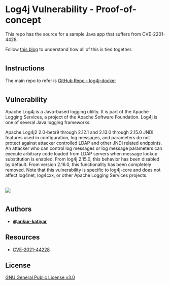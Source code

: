 # Log4j Vulnerability - Proof-of-concept

This repo has the source for a sample Java app that suffers from CVE-2201-4428.

Follow [this blog](https://ankurkatiyar0.wixsite.com/legosamurai/post/cve-2021-44228-proof-of-concept-on-kubernetes) to understand how all of this is tied together.

#
## Instructions

The main repo to refer is [GitHub Repo - log4j-docker](https://github.com/ankur-katiyar/log4j-docker)


#
## Vulnerability

Apache Log4j is a Java-based logging utility. It is part of the Apache Logging Services, a project of the Apache Software Foundation. Log4j is one of several Java logging frameworks.

Apache Log4j2 2.0-beta9 through 2.12.1 and 2.13.0 through 2.15.0 JNDI features used in configuration, log messages, and parameters do not protect against attacker controlled LDAP and other JNDI related endpoints. An attacker who can control log messages or log message parameters can execute arbitrary code loaded from LDAP servers when message lookup substitution is enabled. From log4j 2.15.0, this behavior has been disabled by default. From version 2.16.0, this functionality has been completely removed. Note that this vulnerability is specific to log4j-core and does not affect log4net, log4cxx, or other Apache Logging Services projects.
<br/><br/>

![](https://www.govcert.ch/blog/zero-day-exploit-targeting-popular-java-library-log4j/assets/log4j_attack.png) 


#
## Authors
- **[@ankur-katiyar](https://www.github.com/ankur-katiyar)**

## Resources
 - [CVE-2021-44228](https://nvd.nist.gov/vuln/detail/CVE-2021-44228)


## License

[GNU General Public License v3.0](https://choosealicense.com/licenses/gpl-3.0/)
